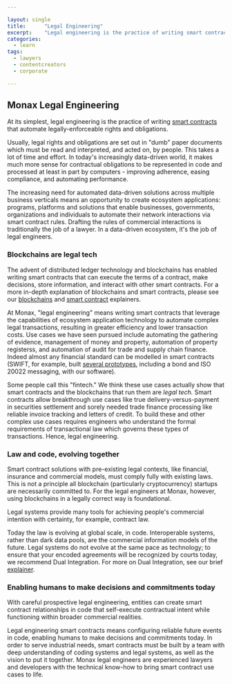```yaml
---

layout: single
title:      "Legal Engineering"
excerpt:    "Legal engineering is the practice of writing smart contracts that automate legally-enforceable rights and obligations."
categories:
  - learn
tags:
  - lawyers
  - contentcreators
  - corporate

---
```


## Monax Legal Engineering

At its simplest, legal engineering is the practice of writing [smart contracts](/learn/smart_contracts/) that automate legally-enforceable rights and obligations.

Usually, legal rights and obligations are set out in "dumb" paper documents which must be read and interpreted, and acted on, by people. This takes a lot of time and effort. In today's increasingly data-driven world, it makes much more sense for contractual obligations to be represented in code and processed at least in part by computers - improving adherence, easing compliance, and automating performance.

The increasing need for automated data-driven solutions across multiple business verticals means an opportunity to create ecosystem applications: programs, platforms and solutions that enable businesses, governments, organizations and individuals to automate their network interactions via smart contract rules. Drafting the rules of commercial interactions is traditionally the job of a lawyer. In a data-driven ecosystem, it's the job of legal engineers.

### Blockchains are legal tech

The advent of distributed ledger technology and blockchains has enabled writing smart contracts that can execute the terms of a contract, make decisions, store information, and interact with other smart contracts. For a more in-depth explanation of blockchains and smart contracts, please see our [blockchains](/learn/blockchains/) and [smart contract](/learn/smart_contracts/) explainers.

At Monax, "legal engineering" means writing smart contracts that leverage the capabilities of ecosystem application technology to automate complex legal transactions, resulting in greater efficiency and lower transaction costs. Use cases we have seen pursued include automating the gathering of evidence, management of money and property, automation of property registerss, and automation of audit for trade and supply chain finance. Indeed almost any financial standard can be modelled in smart contracts (SWIFT, for example, built [several prototypes](https://www.swift.com/insights/press-releases/swift-examines-application-of-financial-business-standards-to-distributed-ledger-technology-and-smart-contracts), including a bond and ISO 20022 messaging, with our software).

Some people call this "fintech." We think these use cases actually show that smart contracts and the blockchains that run them are _legal tech._ Smart contracts allow breakthrough use cases like true delivery-versus-payment in securities settlement and sorely needed trade finance processing like reliable invoice tracking and letters of credit. To build these and other complex use cases requires engineers who understand the formal requirements of transactional law which governs these types of transactions. Hence, legal engineering.

### Law and code, evolving together

Smart contract solutions with pre-existing legal contexts, like financial, insurance and commercial models, must comply fully with existing laws. This is not a principle all blockchain (particularly cryptocurrency) startups are necessarily committed to. For the legal engineers at Monax, however, using blockchains in a legally correct way is foundational.

Legal systems provide many tools for achieving people's commercial intention with certainty, for example, contract law.

Today the law is evolving at global scale, in code. Interoperable systems, rather than dark data pools, are the commercial information models of the future. Legal systems do not evolve at the same pace as technology; to ensure that your encoded agreements will be recognized by courts today, we recommend Dual Integration. For more on Dual Integration, see our brief [explainer](/learn/dual_integration/).

### Enabling humans to make decisions and commitments today

With careful prospective legal engineering, entities can create smart contract relationships in code that self-execute contractual intent while functioning within broader commercial realities.

Legal engineering smart contracts means configuring reliable future events in code, enabling humans to make decisions and commitments today. In order to serve industrial needs, smart contracts must be built by a team with deep understanding of coding systems and legal systems, as well as the vision to put it together. Monax legal engineers are experienced lawyers and developers with the technical know-how to bring smart contract use cases to life.
